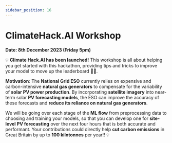 ```yaml
---
sidebar_position: 16
---
```


# ClimateHack.AI Workshop

**Date: 8th December 2023 (Friday 5pm)**

💡 **Climate Hack.AI has been launched!** This workshop is all about helping you get started with this hackathon, providing tips and tricks to improve your model to move up the leaderboard 🙌🏼.

**Motivation**: The **National Grid ESO** currently relies on expensive and carbon-intensive **natural gas generators** to compensate for the variability of **solar PV power production**. By incorporating **satellite imagery** into near-term solar **PV forecasting models**, the ESO can improve the accuracy of these forecasts and **reduce its reliance on natural gas generators**.

We will be going over each stage of the **ML flow** from preprocessing data to choosing and training your models, so that you can develop one for **site-level PV forecasting** over the next four hours that is both accurate and performant. Your contributions could directly help **cut carbon emissions** in Great Britain by up to **100 kilotonnes** per year!! 💡

